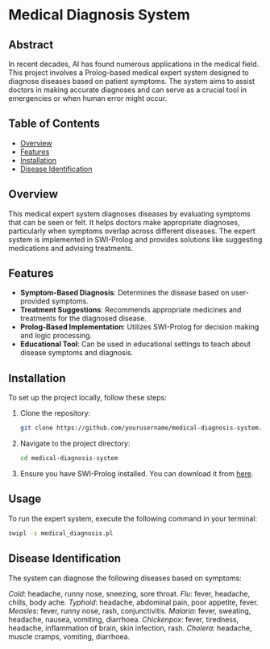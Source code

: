 # Medical Diagnosis System

## Abstract
In recent decades, AI has found numerous applications in the medical field. This project involves a Prolog-based medical expert system designed to diagnose diseases based on patient symptoms. The system aims to assist doctors in making accurate diagnoses and can serve as a crucial tool in emergencies or when human error might occur.

## Table of Contents
- [Overview](#overview)
- [Features](#features)
- [Installation](#installation)
- [Disease Identification](#disease-identification)

## Overview
This medical expert system diagnoses diseases by evaluating symptoms that can be seen or felt. It helps doctors make appropriate diagnoses, particularly when symptoms overlap across different diseases. The expert system is implemented in SWI-Prolog and provides solutions like suggesting medications and advising treatments.

## Features
- **Symptom-Based Diagnosis**: Determines the disease based on user-provided symptoms.
- **Treatment Suggestions**: Recommends appropriate medicines and treatments for the diagnosed disease.
- **Prolog-Based Implementation**: Utilizes SWI-Prolog for decision making and logic processing.
- **Educational Tool**: Can be used in educational settings to teach about disease symptoms and diagnosis.

## Installation
To set up the project locally, follow these steps:

1. Clone the repository:
    ```bash
    git clone https://github.com/yourusername/medical-diagnosis-system.git
    ```
2. Navigate to the project directory:
    ```bash
    cd medical-diagnosis-system
    ```
3. Ensure you have SWI-Prolog installed. You can download it from [here](https://www.swi-prolog.org/Download.html).

## Usage
To run the expert system, execute the following command in your terminal:
```bash
swipl -s medical_diagnosis.pl
```

## Disease Identification
The system can diagnose the following diseases based on symptoms:

*Cold*: headache, runny nose, sneezing, sore throat.
*Flu*: fever, headache, chills, body ache.
*Typhoid*: headache, abdominal pain, poor appetite, fever.
*Measles*: fever, runny nose, rash, conjunctivitis.
*Malaria*: fever, sweating, headache, nausea, vomiting, diarrhoea.
*Chickenpox*: fever, tiredness, headache, inflammation of brain, skin infection, rash.
*Cholera*: headache, muscle cramps, vomiting, diarrhoea.


